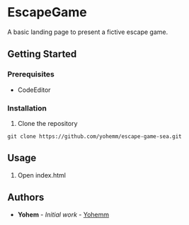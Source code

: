 # EscapeGame
A basic landing page to present a fictive escape  game.

## Getting Started

### Prerequisites

- CodeEditor

### Installation

1. Clone the repository
```git
git clone https://github.com/yohemm/escape-game-sea.git
```

## Usage

1. Open index.html

## Authors

* **Yohem** - *Initial work* - [Yohemm](https://github.com/yohemm)


